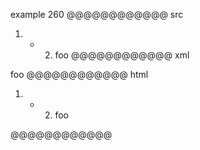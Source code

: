 example 260
@@@@@@@@@@@@ src
1. - 2. foo
@@@@@@@@@@@@ xml
<?xml version="1.0" encoding="UTF-8"?>
<!DOCTYPE document SYSTEM "CommonMark.dtd">
<document xmlns="http://commonmark.org/xml/1.0">
  <list type="ordered" start="1" delim="period" tight="true">
    <item>
      <list type="bullet" tight="true">
        <item>
          <list type="ordered" start="2" delim="period" tight="true">
            <item>
              <paragraph>
                <text>foo</text>
              </paragraph>
            </item>
          </list>
        </item>
      </list>
    </item>
  </list>
</document>
@@@@@@@@@@@@ html
<ol>
<li>
<ul>
<li>
<ol start="2">
<li>foo</li>
</ol>
</li>
</ul>
</li>
</ol>
@@@@@@@@@@@@
